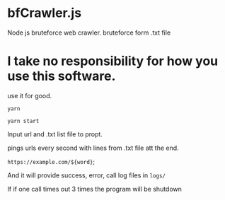 # bfCrawler.js
Node js bruteforce web crawler. bruteforce form .txt file

# I take no responsibility for how you use this software.

use it for good.

`yarn`

`yarn start`

Input url and .txt list file to propt.

pings urls every second with lines from .txt file att the end.

`https://example.com/${word}`;

And it will provide success, error, call log files in `logs/`

If if one call times out 3 times the program will be shutdown
